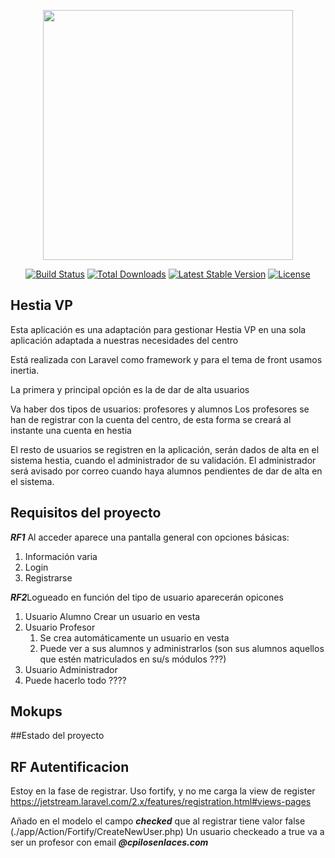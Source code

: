 <p align="center"><a href="https://laravel.com" target="_blank"><img src="https://raw.githubusercontent.com/laravel/art/master/logo-lockup/5%20SVG/2%20CMYK/1%20Full%20Color/laravel-logolockup-cmyk-red.svg" width="400"></a></p>

<p align="center">
<a href="https://travis-ci.org/laravel/framework"><img src="https://travis-ci.org/laravel/framework.svg" alt="Build Status"></a>
<a href="https://packagist.org/packages/laravel/framework"><img src="https://img.shields.io/packagist/dt/laravel/framework" alt="Total Downloads"></a>
<a href="https://packagist.org/packages/laravel/framework"><img src="https://img.shields.io/packagist/v/laravel/framework" alt="Latest Stable Version"></a>
<a href="https://packagist.org/packages/laravel/framework"><img src="https://img.shields.io/packagist/l/laravel/framework" alt="License"></a>
</p>

## Hestia VP

Esta aplicación es una adaptación para gestionar Hestia VP en una sola aplicación adaptada a nuestras necesidades del centro

Está realizada con Laravel como framework y para el tema de front usamos inertia.

La primera y principal opción es la de dar de alta usuarios

Va haber dos tipos de usuarios: profesores y alumnos
Los profesores se han de registrar con la cuenta del centro, de esta forma se creará al instante una cuenta en hestia

El resto de usuarios se  registren en la aplicación, serán dados de alta en el sistema hestia, cuando el administrador de su validación. El administrador será avisado por correo cuando haya alumnos pendientes de dar de alta en el sistema.
## Requisitos del proyecto
*****RF1*****  Al acceder aparece una pantalla general con opciones básicas:

1. Información varia
2. Login
3. Registrarse

*****RF2*****Logueado en función del tipo de usuario aparecerán opicones

1. Usuario Alumno Crear un usuario en vesta
2. Usuario Profesor
   1. Se crea automáticamente un usuario en vesta
   2. Puede ver a sus alumnos y administrarlos (son sus alumnos aquellos que estén matriculados en su/s módulos ???)
3. Usuario Administrador
 1. Puede hacerlo todo ????
  

## Mokups




##Estado del proyecto
## RF Autentificacion
Estoy en la fase de registrar. Uso fortify, y no me carga la view de register
 https://jetstream.laravel.com/2.x/features/registration.html#views-pages

Añado en el modelo el campo ***checked*** que al registrar tiene valor false
(./app/Action/Fortify/CreateNewUser.php)
 Un usuario checkeado a true va a ser un profesor con email *****@cpilosenlaces.com*****
